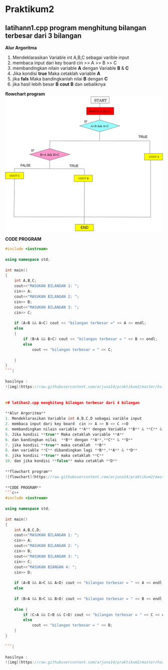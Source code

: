 # Praktikum2

## latihann1.cpp program menghitung bilangan terbesar dari 3 bilangan

**Alur Argoritma**
1. Mendeklarasikan Variable int A,B,C sebagai varible input
2. membaca input dari key board  cin >> A >> B >> C
4. membandingkan nilain variable **A** dengan Variable **B** & **C**
5. Jika kondisi **true** Maka cetaklah variable **A**
6. jika **fals** Maka bandingkanlah nilai **B** dengan **C**
7. jika hasil lebih besar **B** **cout** **B** dan sebaliknya

**flowchart program**
![flowchart](https://raw.githubusercontent.com/arjuna14/praktikum2/master/FLOWCHART1.jpg)

**CODE PROGRAM**
```c++
#include <iostream>

using namespace std;

int main()
{
    int A,B,C;
    cout<<"MASUKAN BILANGAN 1: ";
    cin>> A;
    cout<<"MASUKAN BILANGAN 2: ";
    cin>> B;
    cout<<"MASUKAN BILANGAN 3: ";
    cin>> C;

    if (A>B && A>C) cout << "bilangan terbesar =" << A << endl;
    else
    {
        if (B>A && B>C) cout << "bilangan terbesar = " << B << endl;
        else
            cout << "bilangan terbesar = " << C;

    }
}
```|

hasilnya :
![img](https://raw.githubusercontent.com/arjuna14/praktikum2/master/hsl1.png)


## latihan2.cpp menghitung bilangan terbesar dari 4 bilangan

**Alur Argoritma**
1. Mendeklarasikan Variable int A,B,C,D sebagai varible input
2. membaca input dari key board  cin >> A >> B >> C >>D
4. membandingkan nilain variable **A** dengan Variable **B** & **C** & **D**
5. Jika kondisi **true** Maka cetaklah variable **A**
6. dan bandingkan nilai  **B** dengan **A**,**C** & **D**
7. jika kondisi **true** maka cetaklah  **B**
8. dan variable **C** dibandingkan lagi **B**,**A** & **D**
9. jika kondisi **true** maka cetaklah **C** 
10. dan jika kondisi **false** maka cetaklah **D**

**flowchart program**
![flowchart](https://raw.githubusercontent.com/arjuna14/praktikum2/master/FLOWCHARTLT2.jpg)
  
**CODE PROGRAM**
```c++
#include <iostream>

using namespace std;

int main()
{
    int A,B,C,D;
    cout<<"MASUKAN BILANGAN 1: ";
    cin>> A;
    cout<<"MASUKAN BILANGAN 2: ";
    cin>> B;
    cout<<"MASUKAN BILANGAN 3: ";
    cin>> C;
    cout<<"MASUKAN BIANGAN 4: ";
    cin>> D;

    if (A>B && A>C && A>D) cout << "bilangan terbesar = " << A << endl;
    else

    if (B>A && B>C && B>D) cout << "bilangan terbesar = " << B << endl;

    else {
        if (C>A && C>B && C>D) cout << "bilangan terbesar = " << C << endl;
        else
            cout << "bilangan terbesar = " << D;
    }
}

```|

hasilnya :
![img](https://raw.githubusercontent.com/arjuna14/praktikum2/master/hasl2.png)


